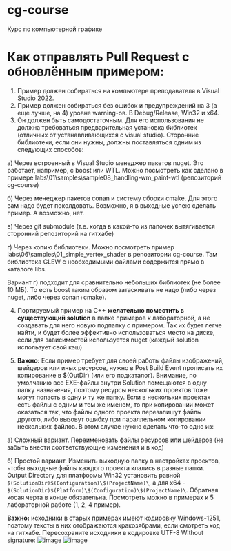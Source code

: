 # cg-course
Курс по компьютерной графике

# Как отправлять Pull Request с обновлённым примером:
1) Пример должен собираться на компьютере преподавателя в Visual Studio 2022.
2) Пример должен собираться без ошибок и предупреждений на 3 (а еще лучше, на 4) уровне warning-ов. В Debug/Release, Win32 и x64.
3) Он должен быть самодостаточным. Для его использования не должна требоваться предварительная установка библиотек (отличных от устанавливающихся с visual studio). Сторонние библиотеки, если они нужны, должны поставляться одним из следующих способов:

a) Через встроенный в Visual Studio менеджер пакетов nuget. Это работает, например, с boost или WTL. Можно посмотреть как сделано в примере labs\01\samples\sample08_handling-wm_paint-wtl (репозиторий cg-course)

б) Через менеджер пакетов conan и систему сборки cmake. Для этого вам надо будет поколдовать. Возможно, я в выходные успею сделать пример. А возможно, нет.

в) Через git submodule (т.е. когда в какой-то из папочек вытягивается сторонний репозиторий на гитхабе)

г) Через копию библиотеки. Можно посмотреть пример labs\06\samples\01_simple_vertex_shader в репозитории cg-course. Там библиотека GLEW с необходимыми файлами содержится прямо в каталоге libs. 

Вариант г) подходит для сравнительно небольших библиотек (не более 10 МБ). То есть boost таким образом затаскивать не надо (либо через nuget, либо через conan+cmake).

4) Портируемый пример на C++ **желательно поместить в существующий solution** в папке примеров к лабораторной, а не создавать для него новую подпапку с примером. Так их будет легче найти, и будет более эффективно использоваться место на диске, если для зависимостей используется nuget (каждый solution использует свой кэш)

5) **Важно:** Если пример требует для своей работы файлы изображений, шейдеров или иных ресурсов, нужно в Post Build Event прописать их копирование в $(OutDir) (или его подкаталог). Внимание, по умолчанию все EXE-файлы внутри Solution помещаются в одну папку назначения, поэтому ресурсы нескольких проектов тоже могут попасть в одну и ту же папку. Если в нескольких проектах есть файлы с одним и тем же именем, то при копировании может оказаться так, что файлы одного проекта перезапишут файлы другого, либо вызовут ошибку при параллельном копировании нескольких файлов. В этом случае нужно сделать что-то одно из:

а) Сложный вариант. Переименовать файлы ресурсов или шейдеров (не забыть внести соответствующие изменения и в код)

б) Простой вариант. Изменить выходную папку в настройках проектов, чтобы выходные файлы каждого проекта клались в разные папки. Output Directory для платформы Win32 установить равной `$(SolutionDir)$(Configuration)\$(ProjectName)\`, а для x64 - `$(SolutionDir)$(Platform)\$(Configuration)\$(ProjectName)\`. Обратная косая черта в конце обязательна. Посмотреть можно в примерах к 5 лабораторной работе (1, 2, 4 пример).

**Важно:** исходники в старых примерах имеют кодировку Windows-1251, поэтому тексты в них отображаются кракозябрами, если смотреть код на гитхабе. Пересохраните исходники в кодировке UTF-8 Without signature:
![image](https://github.com/alexey-malov/cg-course/assets/6040682/553a9e14-76aa-48a7-aea6-fd758603a142)
![image](https://github.com/alexey-malov/cg-course/assets/6040682/ac212a00-a621-415c-a80b-1533b38ac9b8)
